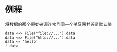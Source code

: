 # 例程

将数据的两个原始来源连接到同一个关系网并设置默认值

    data <=> File("file://...").data
    data <=> File("http://...").data
    data <= 'hello'
    ! data